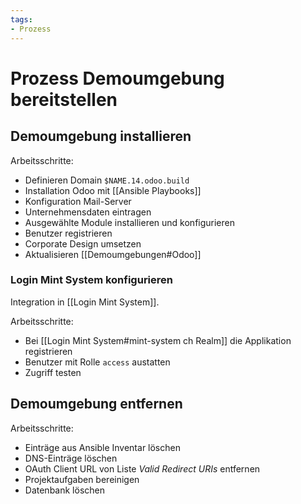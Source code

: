 ```yaml
---
tags:
- Prozess
---
```

# Prozess Demoumgebung bereitstellen

## Demoumgebung installieren

Arbeitsschritte:
* Definieren Domain  `$NAME.14.odoo.build`
* Installation Odoo mit [[Ansible Playbooks]]
* Konfiguration Mail-Server
* Unternehmensdaten eintragen
* Ausgewählte Module installieren und konfigurieren
* Benutzer registrieren
* Corporate Design umsetzen
* Aktualisieren [[Demoumgebungen#Odoo]]

### Login Mint System konfigurieren

Integration in [[Login Mint System]].

Arbeitsschritte:
* Bei [[Login Mint System#mint-system ch Realm]] die Applikation registrieren
* Benutzer mit Rolle `access` austatten
* Zugriff testen

## Demoumgebung entfernen

Arbeitsschritte:
* Einträge aus Ansible Inventar löschen
* DNS-Einträge löschen
* OAuth Client URL von Liste *Valid Redirect URIs* entfernen
* Projektaufgaben bereinigen
* Datenbank löschen
